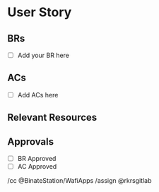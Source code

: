 # User Story

## BRs
<!-- Please add the list of Business Rules to achieve this Feature  -->
- [ ] Add your BR here

## ACs
<!-- Please add the list of Acceptance Criteria to Pass this Ticket  -->

- [ ] Add ACs here

## Relevant Resources 

## Approvals
- [ ] BR Approved
- [ ] AC Approved

/cc @BinateStation/WafiApps
/assign @rkrsgitlab
